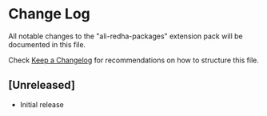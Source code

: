 # Change Log

All notable changes to the "ali-redha-packages" extension pack will be documented in this file.

Check [Keep a Changelog](http://keepachangelog.com/) for recommendations on how to structure this file.

## [Unreleased]

- Initial release
